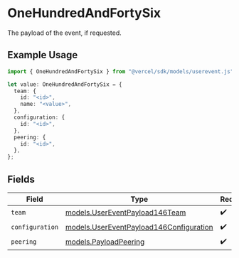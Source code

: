 # OneHundredAndFortySix

The payload of the event, if requested.

## Example Usage

```typescript
import { OneHundredAndFortySix } from "@vercel/sdk/models/userevent.js";

let value: OneHundredAndFortySix = {
  team: {
    id: "<id>",
    name: "<value>",
  },
  configuration: {
    id: "<id>",
  },
  peering: {
    id: "<id>",
  },
};
```

## Fields

| Field                                                                                    | Type                                                                                     | Required                                                                                 | Description                                                                              |
| ---------------------------------------------------------------------------------------- | ---------------------------------------------------------------------------------------- | ---------------------------------------------------------------------------------------- | ---------------------------------------------------------------------------------------- |
| `team`                                                                                   | [models.UserEventPayload146Team](../models/usereventpayload146team.md)                   | :heavy_check_mark:                                                                       | N/A                                                                                      |
| `configuration`                                                                          | [models.UserEventPayload146Configuration](../models/usereventpayload146configuration.md) | :heavy_check_mark:                                                                       | N/A                                                                                      |
| `peering`                                                                                | [models.PayloadPeering](../models/payloadpeering.md)                                     | :heavy_check_mark:                                                                       | N/A                                                                                      |